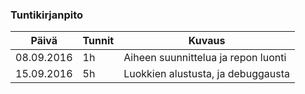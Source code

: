 ### Tuntikirjanpito
Päivä | Tunnit | Kuvaus
--------------- | ----- | ------
08.09.2016 | 1h | Aiheen suunnittelua ja repon luonti
15.09.2016 | 5h | Luokkien alustusta, ja debuggausta
